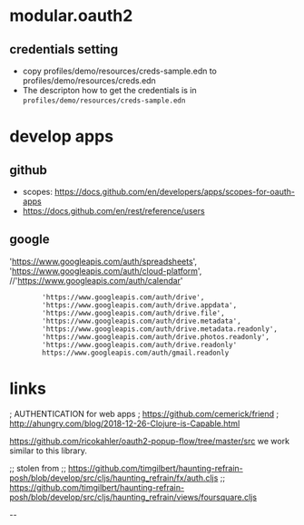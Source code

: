 # modular.oauth2


## credentials setting
- copy profiles/demo/resources/creds-sample.edn to profiles/demo/resources/creds.edn 
- The descripton how to get the credentials is in `profiles/demo/resources/creds-sample.edn`

# develop apps

## github

- scopes: https://docs.github.com/en/developers/apps/scopes-for-oauth-apps
- https://docs.github.com/en/rest/reference/users

## google

'https://www.googleapis.com/auth/spreadsheets',
            'https://www.googleapis.com/auth/cloud-platform',
            //'https://www.googleapis.com/auth/calendar'

            'https://www.googleapis.com/auth/drive',
            'https://www.googleapis.com/auth/drive.appdata',
            'https://www.googleapis.com/auth/drive.file',
            'https://www.googleapis.com/auth/drive.metadata',
            'https://www.googleapis.com/auth/drive.metadata.readonly',
            'https://www.googleapis.com/auth/drive.photos.readonly',
            'https://www.googleapis.com/auth/drive.readonly'
            https://www.googleapis.com/auth/gmail.readonly

# links

; AUTHENTICATION for web apps
; https://github.com/cemerick/friend
; http://ahungry.com/blog/2018-12-26-Clojure-is-Capable.html

https://github.com/ricokahler/oauth2-popup-flow/tree/master/src
we work similar to this library. 

;; stolen from
;; https://github.com/timgilbert/haunting-refrain-posh/blob/develop/src/cljs/haunting_refrain/fx/auth.cljs
;; https://github.com/timgilbert/haunting-refrain-posh/blob/develop/src/cljs/haunting_refrain/views/foursquare.cljs



--